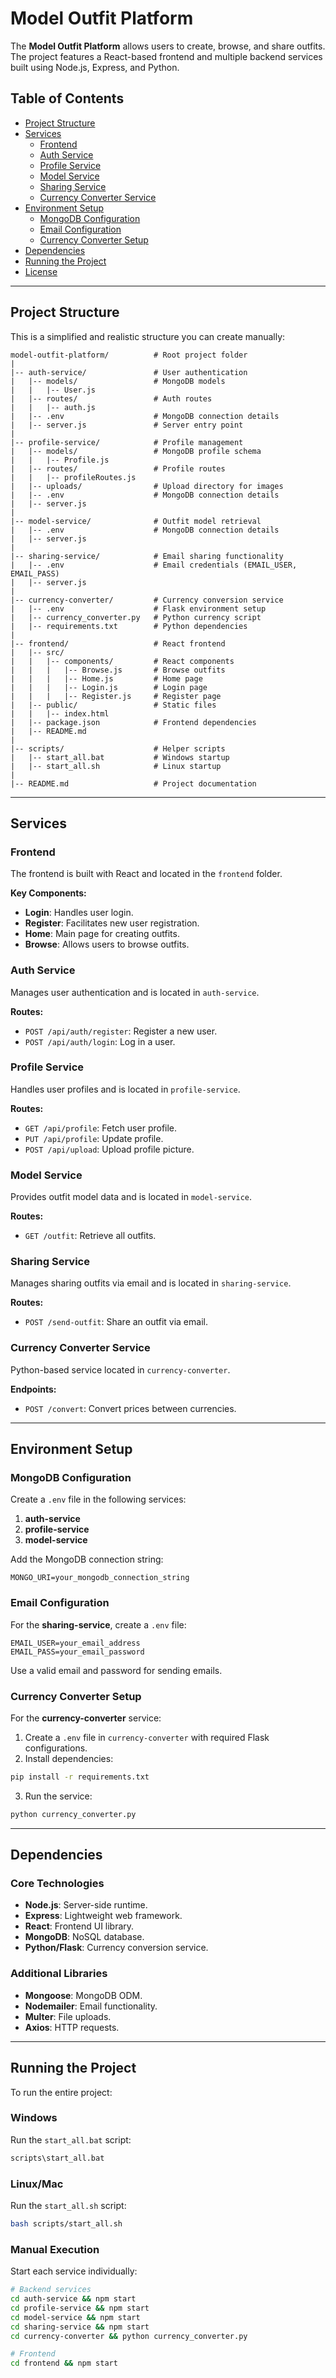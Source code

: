 # Model Outfit Platform

The **Model Outfit Platform** allows users to create, browse, and share outfits. The project features a React-based frontend and multiple backend services built using Node.js, Express, and Python.

## Table of Contents
- [Project Structure](#project-structure)
- [Services](#services)
  - [Frontend](#frontend)
  - [Auth Service](#auth-service)
  - [Profile Service](#profile-service)
  - [Model Service](#model-service)
  - [Sharing Service](#sharing-service)
  - [Currency Converter Service](#currency-converter-service)
- [Environment Setup](#environment-setup)
  - [MongoDB Configuration](#mongodb-configuration)
  - [Email Configuration](#email-configuration)
  - [Currency Converter Setup](#currency-converter-setup)
- [Dependencies](#dependencies)
- [Running the Project](#running-the-project)
- [License](#license)

---

## Project Structure
This is a simplified and realistic structure you can create manually:

```plaintext
model-outfit-platform/          # Root project folder
|
|-- auth-service/               # User authentication
|   |-- models/                 # MongoDB models
|   |   |-- User.js
|   |-- routes/                 # Auth routes
|   |   |-- auth.js
|   |-- .env                    # MongoDB connection details
|   |-- server.js               # Server entry point
|
|-- profile-service/            # Profile management
|   |-- models/                 # MongoDB profile schema
|   |   |-- Profile.js
|   |-- routes/                 # Profile routes
|   |   |-- profileRoutes.js
|   |-- uploads/                # Upload directory for images
|   |-- .env                    # MongoDB connection details
|   |-- server.js
|
|-- model-service/              # Outfit model retrieval
|   |-- .env                    # MongoDB connection details
|   |-- server.js
|
|-- sharing-service/            # Email sharing functionality
|   |-- .env                    # Email credentials (EMAIL_USER, EMAIL_PASS)
|   |-- server.js
|
|-- currency-converter/         # Currency conversion service
|   |-- .env                    # Flask environment setup
|   |-- currency_converter.py   # Python currency script
|   |-- requirements.txt        # Python dependencies
|
|-- frontend/                   # React frontend
|   |-- src/
|   |   |-- components/         # React components
|   |   |   |-- Browse.js       # Browse outfits
|   |   |   |-- Home.js         # Home page
|   |   |   |-- Login.js        # Login page
|   |   |   |-- Register.js     # Register page
|   |-- public/                 # Static files
|   |   |-- index.html
|   |-- package.json            # Frontend dependencies
|   |-- README.md
|
|-- scripts/                    # Helper scripts
|   |-- start_all.bat           # Windows startup
|   |-- start_all.sh            # Linux startup
|
|-- README.md                   # Project documentation
```

---

## Services

### Frontend
The frontend is built with React and located in the `frontend` folder.

**Key Components:**
- **Login**: Handles user login.
- **Register**: Facilitates new user registration.
- **Home**: Main page for creating outfits.
- **Browse**: Allows users to browse outfits.

### Auth Service
Manages user authentication and is located in `auth-service`.

**Routes:**
- `POST /api/auth/register`: Register a new user.
- `POST /api/auth/login`: Log in a user.

### Profile Service
Handles user profiles and is located in `profile-service`.

**Routes:**
- `GET /api/profile`: Fetch user profile.
- `PUT /api/profile`: Update profile.
- `POST /api/upload`: Upload profile picture.

### Model Service
Provides outfit model data and is located in `model-service`.

**Routes:**
- `GET /outfit`: Retrieve all outfits.

### Sharing Service
Manages sharing outfits via email and is located in `sharing-service`.

**Routes:**
- `POST /send-outfit`: Share an outfit via email.

### Currency Converter Service
Python-based service located in `currency-converter`.

**Endpoints:**
- `POST /convert`: Convert prices between currencies.

---

## Environment Setup

### MongoDB Configuration
Create a `.env` file in the following services:
1. **auth-service**
2. **profile-service**
3. **model-service**

Add the MongoDB connection string:
```env
MONGO_URI=your_mongodb_connection_string
```

### Email Configuration
For the **sharing-service**, create a `.env` file:
```env
EMAIL_USER=your_email_address
EMAIL_PASS=your_email_password
```
Use a valid email and password for sending emails.

### Currency Converter Setup
For the **currency-converter** service:
1. Create a `.env` file in `currency-converter` with required Flask configurations.
2. Install dependencies:
```bash
pip install -r requirements.txt
```
3. Run the service:
```bash
python currency_converter.py
```

---

## Dependencies
### Core Technologies
- **Node.js**: Server-side runtime.
- **Express**: Lightweight web framework.
- **React**: Frontend UI library.
- **MongoDB**: NoSQL database.
- **Python/Flask**: Currency conversion service.

### Additional Libraries
- **Mongoose**: MongoDB ODM.
- **Nodemailer**: Email functionality.
- **Multer**: File uploads.
- **Axios**: HTTP requests.

---

## Running the Project

To run the entire project:

### Windows
Run the `start_all.bat` script:
```bash
scripts\start_all.bat
```

### Linux/Mac
Run the `start_all.sh` script:
```bash
bash scripts/start_all.sh
```

### Manual Execution
Start each service individually:
```bash
# Backend services
cd auth-service && npm start
cd profile-service && npm start
cd model-service && npm start
cd sharing-service && npm start
cd currency-converter && python currency_converter.py

# Frontend
cd frontend && npm start
```